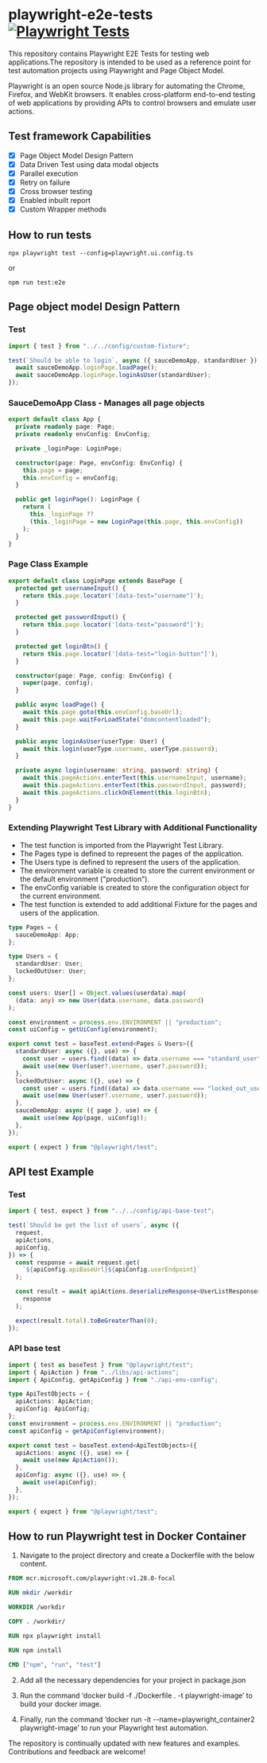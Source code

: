 # playwright-e2e-tests [![Playwright Tests](https://github.com/ISanjeevKumar/playwright-e2e-tests/actions/workflows/playwright.yml/badge.svg)](https://github.com/ISanjeevKumar/playwright-e2e-tests/actions/workflows/playwright.yml)

This repository contains Playwright E2E Tests for testing web applications.The repository is intended to be used as a reference point for test automation projects using Playwright and Page Object Model.

Playwright is an open source Node.js library for automating the Chrome, Firefox, and WebKit browsers. It enables cross-platform end-to-end testing of web applications by providing APIs to control browsers and emulate user actions.

## Test framework Capabilities

- [x] Page Object Model Design Pattern
- [x] Data Driven Test using data modal objects
- [x] Parallel execution
- [x] Retry on failure
- [x] Cross browser testing
- [x] Enabled inbuilt report
- [x] Custom Wrapper methods

## How to run tests

```
npx playwright test --config=playwright.ui.config.ts
```

or

```
npm run test:e2e
```

## Page object model Design Pattern

### Test

```ts
import { test } from "../../config/custom-fixture";

test(`Should be able to login`, async ({ sauceDemoApp, standardUser }) => {
  await sauceDemoApp.loginPage.loadPage();
  await sauceDemoApp.loginPage.loginAsUser(standardUser);
});
```

### SauceDemoApp Class - Manages all page objects

```ts
export default class App {
  private readonly page: Page;
  private readonly envConfig: EnvConfig;

  private _loginPage: LoginPage;

  constructor(page: Page, envConfig: EnvConfig) {
    this.page = page;
    this.envConfig = envConfig;
  }

  public get loginPage(): LoginPage {
    return (
      this._loginPage ??
      (this._loginPage = new LoginPage(this.page, this.envConfig))
    );
  }
}
```

### Page Class Example

```ts
export default class LoginPage extends BasePage {
  protected get usernameInput() {
    return this.page.locator('[data-test="username"]');
  }

  protected get passwordInput() {
    return this.page.locator('[data-test="password"]');
  }

  protected get loginBtn() {
    return this.page.locator('[data-test="login-button"]');
  }

  constructor(page: Page, config: EnvConfig) {
    super(page, config);
  }

  public async loadPage() {
    await this.page.goto(this.envConfig.baseUrl);
    await this.page.waitForLoadState("domcontentloaded");
  }

  public async loginAsUser(userType: User) {
    await this.login(userType.username, userType.password);
  }

  private async login(username: string, password: string) {
    await this.pageActions.enterText(this.usernameInput, username);
    await this.pageActions.enterText(this.passwordInput, password);
    await this.pageActions.clickOnElement(this.loginBtn);
  }
}
```

### Extending Playwright Test Library with Additional Functionality

- The test function is imported from the Playwright Test Library.
- The Pages type is defined to represent the pages of the application.
- The Users type is defined to represent the users of the application.
- The environment variable is created to store the current environment or the default environment ("production").
- The envConfig variable is created to store the configuration object for the current environment.
- The test function is extended to add additional Fixture for the pages and users of the application.

```ts
type Pages = {
  sauceDemoApp: App;
};

type Users = {
  standardUser: User;
  lockedOutUser: User;
};

const users: User[] = Object.values(userdata).map(
  (data: any) => new User(data.username, data.password)
);

const environment = process.env.ENVIRONMENT || "production";
const uiConfig = getUiConfig(environment);

export const test = baseTest.extend<Pages & Users>({
  standardUser: async ({}, use) => {
    const user = users.find((data) => data.username === "standard_user");
    await use(new User(user?.username, user?.password));
  },
  lockedOutUser: async ({}, use) => {
    const user = users.find((data) => data.username === "locked_out_user");
    await use(new User(user?.username, user?.password));
  },
  sauceDemoApp: async ({ page }, use) => {
    await use(new App(page, uiConfig));
  },
});

export { expect } from "@playwright/test";
```

## API test Example

### Test

```ts
import { test, expect } from "../../config/api-base-test";

test(`Should be get the list of users`, async ({
  request,
  apiActions,
  apiConfig,
}) => {
  const response = await request.get(
    `${apiConfig.apiBaseUrl}${apiConfig.userEndpoint}`
  );

  const result = await apiActions.deserializeResponse<UserListResponse>(
    response
  );

  expect(result.total).toBeGreaterThan(0);
});
```

### API base test

```ts
import { test as baseTest } from "@playwright/test";
import { ApiAction } from "../libs/api-actions";
import { ApiConfig, getApiConfig } from "./api-env-config";

type ApiTestObjects = {
  apiActions: ApiAction;
  apiConfig: ApiConfig;
};
const environment = process.env.ENVIRONMENT || "production";
const apiConfig = getApiConfig(environment);

export const test = baseTest.extend<ApiTestObjects>({
  apiActions: async ({}, use) => {
    await use(new ApiAction());
  },
  apiConfig: async ({}, use) => {
    await use(apiConfig);
  },
});

export { expect } from "@playwright/test";
```

## How to run Playwright test in Docker Container

1. Navigate to the project directory and create a Dockerfile with the below content.

```dockerfile
FROM mcr.microsoft.com/playwright:v1.28.0-focal

RUN mkdir /workdir

WORKDIR /workdir

COPY . /workdir/

RUN npx playwright install

RUN npm install

CMD ["npm", "run", "test"]
```

2. Add all the necessary dependencies for your project in package.json

3. Run the command ‘docker build -f ./Dockerfile . -t playwright-image’ to build your docker image.

4. Finally, run the command ‘docker run -it --name=playwright_container2 playwright-image’ to run your Playwright test automation.

The repository is continually updated with new features and examples. Contributions and feedback are welcome!
